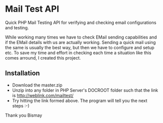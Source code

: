 # Mail Test API

Quick PHP Mail Testing API for verifying and checking email configurations and testing.

While working many times we have to check EMail sending capabilities and if the EMail details with us are actually working. Sending a quick mail using the same is usually the best way, but then we have to configure and setup etc. To save my time and effort in checking each time a situation like this comes arround, I created this project.

## Installation
+ Download the master.zip
+ Unzip into any folder in PHP Server's DOCROOT folder such that the link is http://weblink.com/mailtest/
+ Try hitting the link formed above. The program will tell you the next steps :-)


Thank you
Bismay
